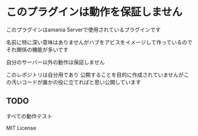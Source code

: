 # このプラグインは動作を保証しません
このプラグインはamania Serverで使用されているプラグインです 

名前に特に深い意味はありませんがハブをアビスをイメージして作っているのでそれ関係の機能が多いです

自分のサーバー以外の動作は保証しません

このレポジトリは自分用であり 公開することを目的に作成されていませんがこの汚いコードが誰かの役に立てればと思い公開しています

## TODO
 すべての動作テスト


MIT License


